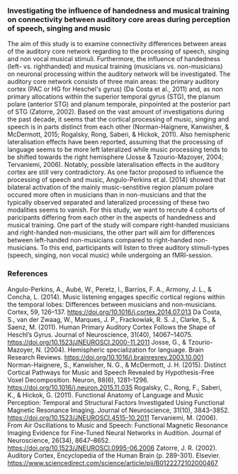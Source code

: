  
### Investigating the influence of handedness and musical training on connectivity between auditory core areas during perception of speech, singing and music 

The aim of this study is to examine connectivity differences between areas of the auditory core network regarding to the processing of speech, singing and non vocal musical stimuli. Furthermore, the influence of handedness (left- vs. righthanded) and musical training (musicians vs. non-musicians) on neuronal processing within the auditory network will be investigated.
The auditory core network consists of three main areas: the primary auditory cortex (PAC or HG for Heschel's gyrus) (Da Costa et al., 2011) and, as non primary allocations within the superior temporal gyrus (STG), the planum polare (anterior STG) and planum temporale, pinpointed at the posterior part of STG (Zatorre, 2002). Based on the vast amount of investigations during the past decade, it seems that the cortical processing of music, singing and speech is in parts distinct from each other (Norman-Haignere, Kanwisher, & McDermott, 2015; Rogalsky, Rong, Saberi, & Hickok, 2011)⁠. Also hemispheric lateralisation effects have been reported, assuming that the processing of language seems to be more left lateralized while music processing tends to be shifted towards the right hemisphere (Josse & Tzourio-Mazoyer, 2004; Tervaniemi, 2006)⁠. Notably, possible lateralisation effects in the auditory cortex are still very contradictory. As one factor proposed to influence the processing of speech and music, Angulo-Perkins et al. (2014)⁠ showed that bilateral activation of the mainly music-senstitive region planum polare occured more often in musicians than in non-musicians and that the typically observed separated and lateralized processing of these two modalities seems to vanish.
For this study, we want to recrute 4 cohorts of paricipants differing from each other in the aspects of handedness and musical training. One part of the study will compare right-handed musicians and right-handed non-musicians, the other part will aim for differences between left-handed non-musicians compared to right-handed non-musicians. 
To this end, participants will listen to three auditory stimuli-types (speech, singing, non vocal music) while undergoing an fMRI-session. 




### References

Angulo-Perkins, A., Aubé, W., Peretz, I., Barrios, F. A., Armony, J. L., & Concha, L. (2014). Music listening engages specific cortical regions within the temporal lobes: Differences between musicians and non-musicians. Cortex, 59, 126–137. https://doi.org/10.1016/j.cortex.2014.07.013
Da Costa, S., van der Zwaag, W., Marques, J. P., Frackowiak, R. S. J., Clarke, S., & Saenz, M. (2011). Human Primary Auditory Cortex Follows the Shape of Heschl’s Gyrus. Journal of Neuroscience, 31(40), 14067–14075. https://doi.org/10.1523/JNEUROSCI.2000-11.2011
Josse, G., & Tzourio-Mazoyer, N. (2004). Hemispheric specialization for language. Brain Research Reviews. https://doi.org/10.1016/j.brainresrev.2003.10.001
Norman-Haignere, S., Kanwisher, N. G., & McDermott, J. H. (2015). Distinct Cortical Pathways for Music and Speech Revealed by Hypothesis-Free Voxel Decomposition. Neuron, 88(6), 1281–1296. https://doi.org/10.1016/j.neuron.2015.11.035
Rogalsky, C., Rong, F., Saberi, K., & Hickok, G. (2011). Functional Anatomy of Language and Music Perception: Temporal and Structural Factors Investigated Using Functional Magnetic Resonance Imaging. Journal of Neuroscience, 31(10), 3843–3852. https://doi.org/10.1523/JNEUROSCI.4515-10.2011
Tervaniemi, M. (2006). From Air Oscillations to Music and Speech: Functional Magnetic Resonance Imaging Evidence for Fine-Tuned Neural Networks in Audition. Journal of Neuroscience, 26(34), 8647–8652. https://doi.org/10.1523/JNEUROSCI.0995-06.2006
Zatorre, J. R. (2002). Auditory Cortex, Encyclopedia of the Human Brain (p. 289-301). Elsevier. https://www.sciencedirect.com/science/article/pii/B0122272102000467
 
